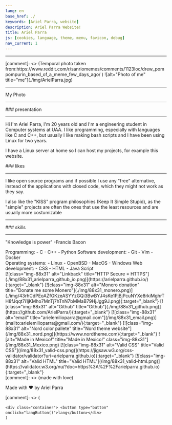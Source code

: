 ```yaml
---
lang: en
base_href: ./
keywords: [Ariel Parra, website]
description: Ariel Parra Website!
title: Ariel Parra
js: [cookies, language, theme, menu, favicon, debug]
nav_current: 1
---
```

<div class="container">
    <div class="card">
        <hr>
        [comment]: <> (Temporal photo taken from:https://www.reddit.com/r/sanriomemes/comments/1123loc/drew_pompompurin_based_of_a_meme_few_days_ago/ )
        ![alt="Photo of me" title="me"](./img/ArielParra.jpg)   
        <hr>
        <div class="center">
            <p>
            My Photo
            </p>
        </div>
    </div> 
    <div class="card">
        <hr>
        <div class="center">
            ### presentation
        </div> 
        <hr>
        <div class="justify">
            <p>
            Hi I'm Ariel Parra, I'm 20 years old and I'm a engineering student in
            Computer systems at UAA. I like programming, especially with languages
            like C and C++, but usually I like making bash scripts and I have been
            using Linux for two years.
            </p>
            <p>
            I have a Linux server at home so I can host my projects, for example this website.
            </p>
        </div>
    </div> 
    <div class="card">
        <div class="center">
            ### likes
        </div>
        <hr>
        <div class="justify">
            <p>
            I like open source programs and if possible I use any "free" alternative, instead of the applications with closed code, which they might not work as they say.
            </p>
            <p>
            I also like the "KISS" program philosophies (Keep It Simple Stupid), as the "simple" projects are often the ones that use the least resources and are usually more costumizable
            </p>
        </div>
    </div> 
    <div class="card">
        <hr>
        <div class="center">
            ### skills
        </div>
        <hr>
        <p>
        "Knowledge is power" 
        -Francis Bacon
        </p>
        <div class="column">
            Programming:
            - C
            - C++
            - Python
            Software development:
            - Git
            - Vim
            - Docker
        </div>
        <div class="column">
            Operating systems:
            - Linux
            - OpenBSD
            - MacOS
            - Windows
            Web development:   
            - CSS 
            - HTML
            - Java Script
        </div>
    </div> 
</div> 
<footer>
    [![class="img-88x31" alt="Linkback" title="HTTP Secure = HTTPS"](./img/88x31_arielparra_github_io.png)](https://arielparra.github.io/){:target="_blank"}
    [![class="img-88x31" alt="Monero donation" title="Donate me some Monero"](./img/88x31_monero.png)](./img/43rhCdPEoAZfGKzeASYYzGQi3BwBYJ4sKe1PjBjPcuNYXe8rkiMghrTH8fJqqt7i1jKMho7MnTj7hTnN7bMMaB79HjJgg9J.png){:target="_blank"}
    [![class="img-88x31" alt="Github" title="Github"](./img/88x31_github.png)](https://github.com/ArielParra/){:target="_blank"}   
    [![class="img-88x31" alt="email" title="arielemilioparra@gmail.com"](/img/88x31_email.png)](mailto:arielemilioparra@gmail.com/){:target="_blank"}   
    [![class="img-88x31" alt="Nord color pallete" title="Nord theme website"](/img/88x31_nord.png)](https://www.nordtheme.com){:target="_blank"}    
    ![alt="Made in Mexico!" title="Made in Mexico!" class="img-88x31"](/img/88x31_Mexico.png)   
    [![class="img-88x31" alt="Valid CSS" title="Valid CSS"](/img/88x31_valid-css.png)](https://jigsaw.w3.org/css-validator/validator?uri=arielparra.github.io){:target="_blank"}    
    [![class="img-88x31" alt="Valid HTML" title="Valid HTML"](/img/88x31_valid-html.png)](https://validator.w3.org/nu/?doc=https%3A%2F%2Farielparra.github.io){:target="_blank"}  
</footer>
[comment]: <> (made with love)
<div class="container">
    <div class="center">
        <p>Made with ❤️ by Ariel Parra</p>
    </div>
</div>
    [comment]: <> (

    <div class="container"> <button type="button" onclick="langButton()">lang</button></div>
    )
